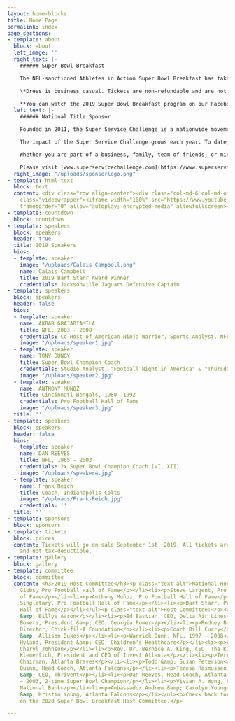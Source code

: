 ```yaml
---
layout: home-blocks
title: Home Page
permalink: index
page_sections:
- template: about
  block: about
  left_image: ''
  right_text: |-
    ###### Super Bowl Breakfast

    The NFL-sanctioned Athletes in Action Super Bowl Breakfast has taken place in the Super Bowl host city every year since 1988, drawing sellout crowds to hear from some of sport’s biggest names. The Bart Starr Award, presented at the breakfast, honors Starr’s lifelong commitment to serving as a positive role model to his family, teammates and community. The winner of the Bart Starr Award is determined by NFL-player balloting at the end of the regular season, making it one of only two individual honors selected by the players themselves.

    \*Dress is business casual. Tickets are non-refundable and are not tax-deductible.

    **You can watch the 2019 Super Bowl Breakfast program on our Facebook page** [https://www.facebook.com/SBowlBreakfast/](https://www.facebook.com/SBowlBreakfast/ "https://www.facebook.com/SBowlBreakfast/").
  left_text: |-
    ###### National Title Sponsor

    Founded in 2011, the Super Service Challenge is a nationwide movement to transform organizations through service. Driven by the idea people and teams grow stronger when they join together to serve, the Challenge encourages volunteerism, sharing stories of service and awarding funds to nonprofits.

    The impact of the Super Service Challenge grows each year. To date, more than 100,000 people have served nearly 3,000 charities nationwide through the Challenge, and winning nonprofits have received more $30 million in awards. Online, the Challenge has shared more than 20,000 stories of service, counted more than 2.5 million votes, and made over 300 million media impressions.

    Whether you are part of a business, family, team of friends, or ministry, the Super Service Challenge provides a way to facilitate teamwork and engagement that benefits individuals, teams and communities

    Please visit [www.superservicechallenge.com](https://www.superservicechallenge.com/) for more information.
  right_image: "/uploads/sponsorlogo.png"
- template: html-text
  block: text
  content: <div class="row align-center"><div class="col-md-6 col-md-offset-3"><div
    class="videowrapper"><iframe width="100%" src="https://www.youtube.com/embed/Em61LO9teOI"
    frameborder="0" allow="autoplay; encrypted-media" allowfullscreen></iframe></div></div></div>
- template: countdown
  block: countdown
- template: speakers
  block: speakers
  header: true
  title: 2019 Speakers
  bios:
  - template: speaker
    image: "/uploads/Calais Campbell.png"
    name: Calais Campbell
    title: 2019 Bart Starr Award Winner
    credentials: Jacksonville Jaguars Defensive Captain
- template: speakers
  block: speakers
  header: false
  bios:
  - template: speaker
    name: AKBAR GBAJABIAMILA
    title: NFL, 2003 - 2008
    credentials: Co-Host of American Ninja Warrior, Sports Analyst, NFL Network
    image: "/uploads/speaker1.jpg"
  - template: speaker
    name: TONY DUNGY
    title: Super Bowl Champion Coach
    credentials: Studio Analyst, "Football Night in America" & "Thursday Night Football"
    image: "/uploads/speaker2.jpg"
  - template: speaker
    name: ANTHONY MUNOZ
    title: Cincinnati Bengals, 1980 -1992
    credentials: Pro Football Hall of Fame
    image: "/uploads/speaker3.jpg"
  title: ''
- template: speakers
  block: speakers
  header: false
  bios:
  - template: speaker
    name: DAN REEVES
    title: NFL, 1965 - 2003
    credentials: 2x Super Bowl Champion Coach (VI, XII)
    image: "/uploads/speaker4.jpg"
  - template: speaker
    name: Frank Reich
    title: Coach, Indianapolis Colts
    image: "/uploads/Frank-Reich.jpg"
    credentials: ''
  title: ''
- template: sponsors
  block: sponsors
- template: tickets
  block: prices
  content: Tickets will go on sale September 1st, 2019. All tickets are non-refundable
    and not tax-deductible.
- template: gallery
  block: gallery
- template: committee
  block: committee
  content: <h3>2019 Host Committee</h3><p class="text-alt">National Honorary Co-Chairmen:</p><ul><li><p>Joe
    Gibbs, Pro Football Hall of Fame</p></li><li><p>Steve Largent, Pro Football Hall
    of Fame</p></li><li><p>Anthony Muñoz, Pro Football Hall of Fame</p></li><li><p>Mike
    Singletary, Pro Football Hall of Fame</p></li><li><p>Bart Starr, Pro Football
    Hall of Fame</p></li></ul><p class="text-alt">Host Committee:</p><ul><li><p>Henry
    &amp; Billye Aaron</p></li><li><p>Ed Bastian, CEO, Delta Air Lines</p></li><li><p>Paul
    Bowers, President &amp; CEO, Georgia Power</p></li><li><p>Rodney Bullard, Executive
    Director, Chick-fil-A Foundation</p></li><li><p>Coach Bill Curry</p></li><li><p>Billy
    &amp; Allison Dukes</p></li><li><p>Warrick Dunn, NFL, 1997 – 2008</p></li><li><p>Donna
    Hyland, President &amp; CEO, Children's Healthcare</p></li><li><p>Ernie &amp;
    Cheryl Johnson</p></li><li><p>Rev. Dr. Bernice A. King, CEO, The King Center</p></li><li><p>Eloisa
    Klementich, President and CEO of Invest Atlanta</p></li><li><p>Terry McGuirk,
    Chairman, Atlanta Braves</p></li><li><p>Todd &amp; Susan Peterson</p></li><li><p>Dan
    Quinn, Head Coach, Atlanta Falcons</p></li><li><p>Teresa Rasmussen, President
    &amp; CEO, Thrivent</p></li><li><p>Dan Reeves, Head Coach, Atlanta Falcons 1997
    – 2003, 2-time Super Bowl Champion</p></li><li><p>Vivian A. Wong, Founder, Touchmark
    National Bank</p></li><li><p>Ambassador Andrew &amp; Carolyn Young</p></li><li><p>Bryant
    &amp; Kristin Young, Atlanta Falcons</p></li></ul><p>Check back for more updates
    on the 2020 Super Bowl Breakfast Host Committee.</p>

---
```

